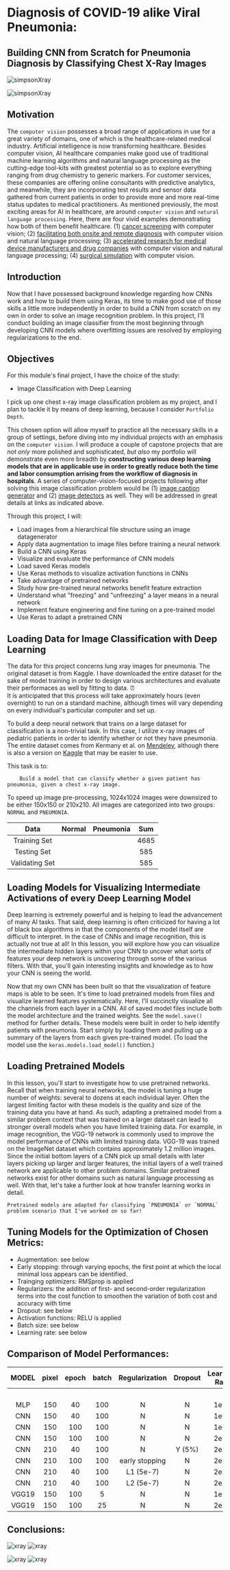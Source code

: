 # Diagnosis of COVID-19 alike Viral Pneumonia: 
## Building CNN from Scratch for Pneumonia Diagnosis by Classifying Chest X-Ray Images

![simpsonXray](https://github.com/renjmindy/COVID19-XRayPneumoniaClassifier/blob/master/images/maxresdefault1.jpg)

![simpsonXray](https://github.com/renjmindy/COVID19-XRayPneumoniaClassifier/blob/master/images/maxresdefault2.jpg)

## Motivation

The `computer vision` possesses a broad range of applications in use for a great variety of domains, one of which is the healthcare-related medical industry. Artificial intelligence is now transforming healthcare. Besides computer vision, AI healthcare companies make good use of traditional machine learning algorithms and natural language processing as the cutting-edge tool-kits with greatest potential so as to explore everything ranging from drug chemistry to generic markers. For customer services, these companies are offering online consultants with predictive analytics, and meanwhile, they are incorporating test results and sensor data gathered from current patients in order to provide more and more real-time status updates to medical practitioners. As mentioned previously, the most exciting areas for AI in healthcare, are around `computer vision` and `natural language processing`. Here, there are four vivid examples demonstrating how both of them benefit healthcare. (1) [cancer screening](https://www.youtube.com/watch?v=XLb0xUe80uo&feature=emb_title) with computer vision; (2) [facilitating both onsite and remote diagnosis](https://www.babylonhealth.com/us) with computer vision and natural language processing; (3) [accelerated research for medical device manufacturers and drug companies](https://www.benevolent.com/) with computer vision and natural language processing; (4) [surgical simulation](https://www.touchsurgery.com/) with computer vision.

## Introduction

Now that I have possessed background knowledge regarding how CNNs work and how to build them using Keras, its time to make good use of those skills a little more independently in order to build a CNN from scratch on my own in order to solve an image recognition problem. In this project, I'll conduct building an image classifier from the most beginning through developing CNN models where overfitting issues are resolved by employing regularizations to the end.  

## Objectives

For this module's final project, I have the choice of the study:

- Image Classification with Deep Learning

I pick up one chest x-ray image classification problem as my project, and I plan to tackle it by means of deep learning, because I consider `Portfolio Depth`.

This chosen option will allow myself to practice all the necessary skills in a group of settings, before diving into my individual projects with an emphasis on the `computer vision`. I will produce a couple of capstone projects that are *not only* more polished and sophisticated, *but also* my portfolio will demonstrate even more breadth by **constructing various deep learning models that are in applicable use in order to greatly reduce both the time and labor consumption arrising from the workflow of diagnosis in hospitals**. A series of computer-vision-focused projects following after solving this image classification problem would be (1) [image caption generator](https://github.com/renjmindy/AutomaticImageCaptionGenerator) and (2) [image detectors](https://github.com/renjmindy/ImageDetectors) as well. They will be addressed in great details at links as indicated above.

Through this project, I will: 

- Load images from a hierarchical file structure using an image datagenerator 
- Apply data augmentation to image files before training a neural network 
- Build a CNN using Keras 
- Visualize and evaluate the performance of CNN models 
- Load saved Keras models 
- Use Keras methods to visualize activation functions in CNNs 
- Take advantage of pretrained networks
- Study how pre-trained neural networks benefit feature extraction 
- Understand what "freezing" and "unfreezing" a layer means in a neural network 
- Implement feature engineering and fine tuning on a pre-trained model 
- Use Keras to adapt a pretrained CNN 

## Loading Data for Image Classification with Deep Learning

The data for this project concerns lung xray images for pneumonia. The original dataset is from Kaggle. I have downloaded the entire dataset for the sake of model training in order to design various architectures and evaluate their performaces as well by fitting to data. 
⏰  
It is anticipated that this process will take approximately hours (even overnight) to run on a standard machine, although times will vary depending on every individual's particular computer and set up. 

To build a deep neural network that trains on a large dataset for classification is a non-trivial task. In this case, I utilize x-ray images of pediatric patients in order to identify whether or not they have pneumonia. The entire dataset comes from Kermany et al. on [Mendeley](https://data.mendeley.com/datasets/rscbjbr9sj/3), although there is also a version on [Kaggle](https://www.kaggle.com/paultimothymooney/chest-xray-pneumonia) that may be easier to use.

This task is to:

        Build a model that can classify whether a given patient has pneumonia, given a chest x-ray image.

To speed up image pre-processing, 1024x1024 images were downsized to be either 150x150 or 210x210. All images are categorized into two groups: `NORMAL` and `PNEUMONIA`.     

| Data                  | Normal    | Pneumonia    | Sum      |
| :------------------:  | :------:  | :------:     | :------: | 
| Training Set          |           |              |   4685   |               
| Testing Set           |           |              |    585   |                          
| Validating Set        |           |              |    585   |  

## Loading Models for Visualizing Intermediate Activations of every Deep Learning Model

Deep learning is extremely powerful and is helping to lead the advancement of many AI tasks. That said, deep learning is often criticized for having a lot of black box algorithms in that the components of the model itself are difficult to interpret. In the case of CNNs and image recognition, this is actually not true at all! In this lesson, you will explore how you can visualize the intermediate hidden layers within your CNN to uncover what sorts of features your deep network is uncovering through some of the various filters. With that, you'll gain interesting insights and knowledge as to how your CNN is seeing the world. 

Now that my own CNN has been built so that the visualization of feature maps is able to be seen. It's time to load pretrained models from files and visualize learned features systematically. Here, I'll succinctly visualize all the channels from each layer in a CNN. All of saved model files include both the model architecture and the trained weights. See the `model.save()` method for further details. These models were built in order to help identify patients with pneumonia. Start simply by loading them and pulling up a summary of the layers from each given pre-trained model. (To load the model use the `keras.models.load_model()` function.) 

## Loading Pretrained Models

In this lesson, you'll start to investigate how to use pretrained networks. Recall that when training neural networks, the model is tuning a huge number of weights: several to dozens at each individual layer. Often the largest limiting factor with these models is the quality and size of the training data you have at hand. As such, adapting a pretrained model from a similar problem context that was trained on a larger dataset can lead to stronger overall models when you have limited training data. For example, in image recognition, the VGG-19 network is commonly used to improve the model performance of CNNs with limited training data. VGG-19 was trained on the ImageNet dataset which contains approximately 1.2 million images. Since the initial bottom layers of a CNN pick up small details with later layers picking up larger and larger features, the initial layers of a well trained network are applicable to other problem domains. Similar pretrained networks exist for other domains such as natural language processing as well. With that, let's take a further look at how transfer learning works in detail.

    Pretrained models are adapted for classifying `PNEUMONIA` or `NORMAL` problem scenario that I've worked on so far!
    
## Tuning Models for the Optimization of Chosen Metrics:

- Augmentation: see below
- Early stopping: through varying epochs, the first point at which the local minimal loss appears can be identified.  
- Trainging optimizers: RMSprop is applied
- Regularizers: the addition of first- and second-order regularization terms into the cost function to smoothen the variation of both cost and accuracy with time
- Dropout: see below
- Activation functions: RELU is applied
- Batch size: see below
- Learning rate: see below

## Comparison of Model Performances:

| MODEL  | pixel    | epoch    | batch    | Regularization | Dropout    | Learning Rate      | Augmentation  | Loss       | Loss      | Accuracy    | Accuracy    |
| :---:  | :------: | :------: | :------: | :----------:   | :-------:  | :---------------:  | :-----------: | :--------: | :-------: | :---------: | :---------: |
|        |          |          |          |                |            |                    |               | Training   | Testing   | Training    | Testing     |
|   MLP  | 150      | 40       | 100      |  N             | N          |  1e-4              |  N            |  0.2137    |  0.1858   |  0.9311     |  0.9470     |
|   CNN  | 150      | 40       | 100      |  N             | N          |  1e-4              |  N            |  0.0283    |  0.1335   |  0.9917     |  0.9641     |
|   CNN  | 150      | 100      | 100      |  N             | N          |  1e-4              |  Y (20% data) |  0.2311    |  0.7139   |  0.8750     |  0.7500     |
|   CNN  | 150      | 100      | 100      |  N             | N          |  2e-5              |  Y (20% data) |  0.2967    |  0.7139   |  0.8840     |  0.7500     |
|   CNN  | 210      | 40       | 100      |  N             | Y (5%)     |  2e-5              |  N            |  0.1282    |  0.1137   |  0.9558     |  0.9641     |
|   CNN  | 210      | 100      | 100      |  early stopping| N          |  2e-5              |  N            |**0.0706**  |**0.0801** |**0.9755**   |**0.9744**   |
|   CNN  | 210      | 40       | 100      |  L1 (5e-7)     | N          |  2e-5              |  N            |  0.1227    |  0.0879   |  0.9580     |  0.9726     |
|   CNN  | 210      | 40       | 100      |  L2 (5e-7)     | N          |  2e-5              |  N            |**0.0925**  |**0.0780** |**0.9661**   |**0.9726**   |
| VGG19  | 150      | 100      | 5        |  N             | N          |  1e-4              |  N            |  0.0057    |  0.6018   |  0.9991     |  0.9429     |
| VGG19  | 150      | 100      | 25       |  N             | N          |  2e-5              |  Y (20% data) |  0.0479    |  0.2306   |  0.9940     |  0.9200     | 

## Conclusions:

![xray](https://github.com/renjmindy/COVID19-XRayPneumoniaClassifier/blob/master/images/Xray_1.png)
![xray](https://github.com/renjmindy/COVID19-XRayPneumoniaClassifier/blob/master/images/Xray_2.png)

![xray](https://github.com/renjmindy/COVID19-XRayPneumoniaClassifier/blob/master/images/Xray_3.png)
![xray](https://github.com/renjmindy/COVID19-XRayPneumoniaClassifier/blob/master/images/Xray_4.png)
